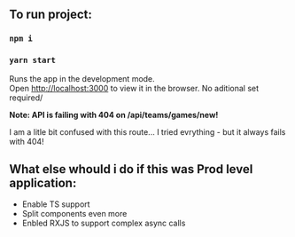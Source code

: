 
## To run project:

### `npm i`
### `yarn start`

Runs the app in the development mode.<br />
Open [http://localhost:3000](http://localhost:3000) to view it in the browser.
No aditional set required/

**Note: API is failing with 404 on /api/teams/games/new!**

I am a litle bit confused with this route... I tried evrything - but it always fails with 404!

## What else whould i do if this was Prod level application:

* Enable TS support
* Split components even more
* Enbled RXJS to support complex async calls

